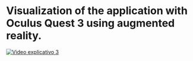 # Visualization of the application with Oculus Quest 3 using augmented reality.

[![Video explicativo 3](https://img.youtube.com/vi/GQDxnEmQwAw/0.jpg)](https://www.youtube.com/watch?v=GQDxnEmQwAw)
